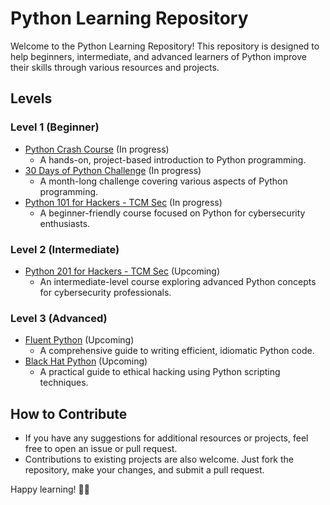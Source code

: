 # Python Learning Repository

Welcome to the Python Learning Repository! This repository is designed to help beginners, intermediate, and advanced learners of Python improve their skills through various resources and projects.

## Levels

### Level 1 (Beginner)
- [Python Crash Course](https://github.com/KamiKaramazov/PyLearnHub/tree/main/Level-1/Python%20Crash%20Course) (In progress)
  - A hands-on, project-based introduction to Python programming.
- [30 Days of Python Challenge](https://github.com/KamiKaramazov/PyLearnHub/tree/main/Level-1/30%20Day%20Python%20Clallange) (In progress)
  - A month-long challenge covering various aspects of Python programming.
- [Python 101 for Hackers - TCM Sec](https://github.com/KamiKaramazov/PyLearnHub/tree/main/Level-1/Python%20101%20For%20Hackers%20-%20TCM%20Sec) (In progress)
  - A beginner-friendly course focused on Python for cybersecurity enthusiasts.

### Level 2 (Intermediate)
- [Python 201 for Hackers - TCM Sec](https://github.com/KamiKaramazov/python-201-for-hackers) (Upcoming)
  - An intermediate-level course exploring advanced Python concepts for cybersecurity professionals.

### Level 3 (Advanced)
- [Fluent Python](https://github.com/KamiKaramazov/fluent-python) (Upcoming)
  - A comprehensive guide to writing efficient, idiomatic Python code.
- [Black Hat Python](https://github.com/KamiKaramazov/black-hat-python) (Upcoming)
  - A practical guide to ethical hacking using Python scripting techniques.

## How to Contribute
- If you have any suggestions for additional resources or projects, feel free to open an issue or pull request.
- Contributions to existing projects are also welcome. Just fork the repository, make your changes, and submit a pull request.

Happy learning! 🐍🚀
